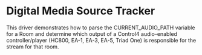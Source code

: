 # Digital Media Source Tracker

This driver demonstrates how to parse the CURRENT_AUDIO_PATH variable for a Room and determine which output of a Control4 audio-enabled controller/player (HC800, EA-1, EA-3, EA-5, Triad One) is responsible for the stream for that room.
